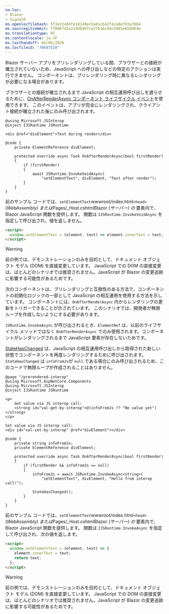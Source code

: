 ```yaml
---
no-loc:
- Blazor
- SignalR
ms.openlocfilehash: 5f3e22e04fe18149ec5a8acb42f42a8ef83a7664
ms.sourcegitcommit: f7886fd2e219db9d7ce27b16c0dc5901e658d64e
ms.translationtype: HT
ms.contentlocale: ja-JP
ms.lasthandoff: 04/06/2020
ms.locfileid: "78647528"
---
```

Blazor サーバー アプリをプリレンダリングしている間、ブラウザーとの接続が確立されていないため、JavaScript への呼び出しなどの特定のアクションは実行できません。 コンポーネントは、プリレンダリング時に異なるレンダリングが必要になる場合があります。

ブラウザーとの接続が確立されるまで JavaScript の相互運用呼び出しを遅らせるために、[OnAfterRenderAsync コンポーネント ライフサイクル イベント](xref:blazor/lifecycle#after-component-render)を使用できます。 このイベントは、アプリが完全にレンダリングされ、クライアント接続が確立された後にのみ呼び出されます。

```cshtml
@using Microsoft.JSInterop
@inject IJSRuntime JSRuntime

<div @ref="divElement">Text during render</div>

@code {
    private ElementReference divElement;

    protected override async Task OnAfterRenderAsync(bool firstRender)
    {
        if (firstRender)
        {
            await JSRuntime.InvokeVoidAsync(
                "setElementText", divElement, "Text after render");
        }
    }
}
```

前のサンプル コードでは、`setElementText`wwwroot/index.html`<head>` (*WebAssembly) または*Pages/_Host.cshtmlBlazor (*サーバー) の* 要素内で、Blazor JavaScript 関数を提供します。 関数は `IJSRuntime.InvokeVoidAsync` を指定して呼び出され、値を返しません。

```html
<script>
  window.setElementText = (element, text) => element.innerText = text;
</script>
```

> [!WARNING]
> 前の例では、デモンストレーションのみを目的として、ドキュメント オブジェクト モデル (DOM) を直接変更しています。 JavaScript での DOM の直接変更は、ほとんどのシナリオでは推奨されません。JavaScript が Blazor の変更追跡に影響する可能性があるためです。

次のコンポーネントは、プリレンダリングと互換性のある方法で、コンポーネントの初期化ロジックの一部として JavaScript の相互運用を使用する方法を示しています。 コンポーネントには、`OnAfterRenderAsync` 内からレンダリングの更新をトリガーできることが示されています。 このシナリオでは、開発者が無限ループを作成しないようにする必要があります。

`JSRuntime.InvokeAsync` が呼び出されるとき、`ElementRef` は、以前のライフサイクル メソッドではなく `OnAfterRenderAsync` でのみ使用されます。コンポーネントがレンダリングされるまで JavaScript 要素が存在しないためです。

[StateHasChanged](xref:blazor/lifecycle#state-changes) は、JavaScript の相互運用呼び出しから取得された新しい状態でコンポーネントを再度レンダリングするために呼び出されます。 `StateHasChanged` は `infoFromJs`が `null` である場合にのみ呼び出されるため、このコードで無限ループが作成されることはありません。

```cshtml
@page "/prerendered-interop"
@using Microsoft.AspNetCore.Components
@using Microsoft.JSInterop
@inject IJSRuntime JSRuntime

<p>
    Get value via JS interop call:
    <strong id="val-get-by-interop">@(infoFromJs ?? "No value yet")</strong>
</p>

Set value via JS interop call:
<div id="val-set-by-interop" @ref="divElement"></div>

@code {
    private string infoFromJs;
    private ElementReference divElement;

    protected override async Task OnAfterRenderAsync(bool firstRender)
    {
        if (firstRender && infoFromJs == null)
        {
            infoFromJs = await JSRuntime.InvokeAsync<string>(
                "setElementText", divElement, "Hello from interop call!");

            StateHasChanged();
        }
    }
}
```

前のサンプル コードでは、`setElementText`wwwroot/index.html`<head>` (*WebAssembly) または*Pages/_Host.cshtmlBlazor (*サーバー) の* 要素内で、Blazor JavaScript 関数を提供します。 関数は `IJSRuntime.InvokeAsync` を指定して呼び出され、次の値を返します。

```html
<script>
  window.setElementText = (element, text) => {
    element.innerText = text;
    return text;
  };
</script>
```

> [!WARNING]
> 前の例では、デモンストレーションのみを目的として、ドキュメント オブジェクト モデル (DOM) を直接変更しています。 JavaScript での DOM の直接変更は、ほとんどのシナリオでは推奨されません。JavaScript が Blazor の変更追跡に影響する可能性があるためです。
